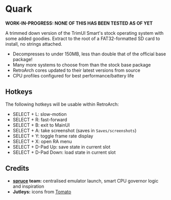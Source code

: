 # Quark

**WORK-IN-PROGRESS: NONE OF THIS HAS BEEN TESTED AS OF YET**

A trimmed down version of the TrimUI Smart's stock operating system with some added goodies. Extract to the root of a FAT32-formatted SD card to install, no strings attached.

* Decompresses to under 150MB, less than double that of the official base package!
* Many more systems to choose from than the stock base package
* RetroArch cores updated to their latest versions from source
* CPU profiles configured for best performance/battery life

## Hotkeys

The following hotkeys will be usable within RetroArch:

* SELECT + L: slow-motion
* SELECT + R: fast-forward
* SELECT + B: exit to MainUI
* SELECT + A: take screenshot (saves in `Saves/screenshots`)
* SELECT + Y: toggle frame rate display
* SELECT + X: open RA menu
* SELECT + D-Pad Up: save state in current slot
* SELECT + D-Pad Down: load state in current slot

## Credits

* **[spruce](https://github.com/spruceUI) team:** centralised emulator launch, smart CPU governor logic and inspiration
* **Jutleys:** icons from [Tomato](https://github.com/Jutleys/Trimui-Smart-Tomato)